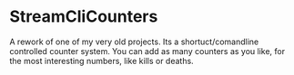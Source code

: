 # StreamCliCounters

A rework of one of my very old projects.
Its a shortuct/comandline controlled counter system.
You can add as many counters as you like, for the most interesting numbers, like kills or deaths.
